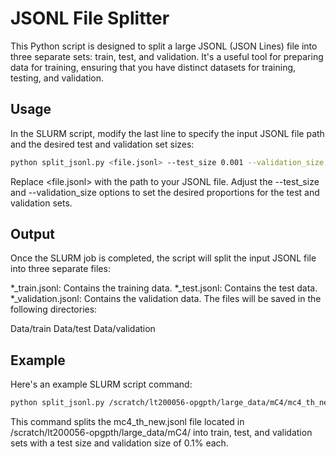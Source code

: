# JSONL File Splitter
This Python script is designed to split a large JSONL (JSON Lines) file into three separate sets: train, test, and validation. It's a useful tool for preparing data for training, ensuring that you have distinct datasets for training, testing, and validation.

## Usage
In the SLURM script, modify the last line to specify the input JSONL file path and the desired test and validation set sizes:
```bash
python split_jsonl.py <file.jsonl> --test_size 0.001 --validation_size 0.001
```
Replace <file.jsonl> with the path to your JSONL file.
Adjust the --test_size and --validation_size options to set the desired proportions for the test and validation sets.

## Output
Once the SLURM job is completed, the script will split the input JSONL file into three separate files:

*_train.jsonl: Contains the training data.
*_test.jsonl: Contains the test data.
*_validation.jsonl: Contains the validation data.
The files will be saved in the following directories:

Data/train
Data/test
Data/validation

## Example
Here's an example SLURM script command:
```bash
python split_jsonl.py /scratch/lt200056-opgpth/large_data/mC4/mc4_th_new.jsonl --test_size 0.001 --validation_size 0.001
```
This command splits the mc4_th_new.jsonl file located in /scratch/lt200056-opgpth/large_data/mC4/ into train, test, and validation sets with a test size and validation size of 0.1% each.
